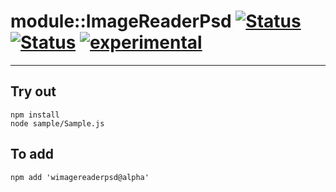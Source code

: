 
# module::ImageReaderPsd [![Status](https://circleci.com/gh/Wandalen/wImageReaderPsd.svg?style=shield)](https://img.shields.io/circleci/build/github/Wandalen/wImageReaderPsd?label=Test&logo=Test) [![Status](https://github.com/Wandalen/wImageReaderPsd/workflows/Test/badge.svg)](https://github.com/Wandalen/wImageReaderPsd/actions?query=workflow%3ATest) [![experimental](https://img.shields.io/badge/stability-experimental-orange.svg)](https://github.com/emersion/stability-badges#experimental)

___

## Try out
```
npm install
node sample/Sample.js
```

## To add
```
npm add 'wimagereaderpsd@alpha'
```

